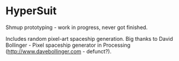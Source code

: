 HyperSuit
=========

Shmup prototyping - work in progress, never got finished.

Includes random pixel-art spaceship generation. Big thanks to David Bollinger - Pixel spaceship generator in Processing  (http://www.davebollinger.com - defunct?).
